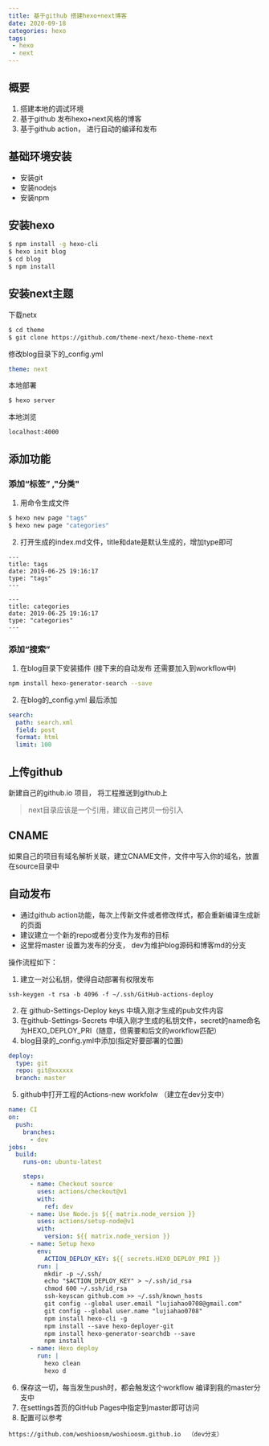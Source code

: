 ```yaml
---
title: 基于github 搭建hexo+next博客
date: 2020-09-18
categories: hexo
tags:
 - hexo
 - next
---
```


## 概要
1. 搭建本地的调试环境
1. 基于github 发布hexo+next风格的博客
2. 基于github action， 进行自动的编译和发布

<!--more-->

## 基础环境安装
- 安装git
- 安装nodejs
- 安装npm

## 安装hexo
``` bash
$ npm install -g hexo-cli
$ hexo init blog
$ cd blog
$ npm install
```

## 安装next主题
下载netx
``` bash
$ cd theme
$ git clone https://github.com/theme-next/hexo-theme-next
```
修改blog目录下的_config.yml
``` yml
theme: next
```
本地部署
``` bash
$ hexo server
```
本地浏览
```
localhost:4000
```

## 添加功能
### 添加“标签” ,"分类"
1. 用命令生成文件
``` bash
$ hexo new page "tags"
$ hexo new page "categories"
```
2. 打开生成的index.md文件，title和date是默认生成的，增加type即可
``` properties
---
title: tags
date: 2019-06-25 19:16:17
type: "tags"
---
 
---
title: categories
date: 2019-06-25 19:16:17
type: "categories"
---
```

### 添加“搜索”

1. 在blog目录下安装插件 (接下来的自动发布 还需要加入到workflow中)
``` bash
npm install hexo-generator-search --save
```
2. 在blog的_config.yml 最后添加
``` yml
search:
  path: search.xml
  field: post
  format: html
  limit: 100
```

## 上传github
新建自己的github.io 项目， 将工程推送到github上
>next目录应该是一个引用，建议自己拷贝一份引入

## CNAME
如果自己的项目有域名解析关联，建立CNAME文件，文件中写入你的域名，放置在source目录中

## 自动发布
- 通过github action功能，每次上传新文件或者修改样式，都会重新编译生成新的页面
- 建议建立一个新的repo或者分支作为发布的目标
- 这里将master 设置为发布的分支， dev为维护blog源码和博客md的分支

操作流程如下：
1. 建立一对公私钥，使得自动部署有权限发布
```
ssh-keygen -t rsa -b 4096 -f ~/.ssh/GitHub-actions-deploy
```
2. 在 github-Settings-Deploy keys 中填入刚才生成的pub文件内容
3. 在github-Settings-Secrets 中填入刚才生成的私钥文件，secret的name命名为HEXO_DEPLOY_PRI（随意，但需要和后文的workflow匹配）
4. blog目录的_config.yml中添加(指定好要部署的位置)
``` yml
deploy:
  type: git
  repo: git@xxxxxx
  branch: master
```
5. github中打开工程的Actions-new workfolw （建立在dev分支中）
``` yml
name: CI
on:
  push:
    branches:
      - dev
jobs:
  build:
    runs-on: ubuntu-latest

    steps:
      - name: Checkout source
        uses: actions/checkout@v1
        with:
          ref: dev
      - name: Use Node.js ${{ matrix.node_version }}
        uses: actions/setup-node@v1
        with:
          version: ${{ matrix.node_version }}
      - name: Setup hexo
        env:
          ACTION_DEPLOY_KEY: ${{ secrets.HEXO_DEPLOY_PRI }}
        run: |
          mkdir -p ~/.ssh/
          echo "$ACTION_DEPLOY_KEY" > ~/.ssh/id_rsa
          chmod 600 ~/.ssh/id_rsa
          ssh-keyscan github.com >> ~/.ssh/known_hosts
          git config --global user.email "lujiahao0708@gmail.com"
          git config --global user.name "lujiahao0708"
          npm install hexo-cli -g
          npm install --save hexo-deployer-git
          npm install hexo-generator-searchdb --save
          npm install
      - name: Hexo deploy
        run: |
          hexo clean
          hexo d
```
6. 保存这一切，每当发生push时，都会触发这个workflow 编译到我的master分支中
7. 在settings首页的GitHub Pages中指定到master即可访问
8. 配置可以参考
``` url
https://github.com/woshioosm/woshioosm.github.io  （dev分支）
```